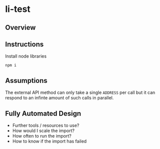 # li-test

Overview
---

Instructions
---
Install node libraries
```
npm i
```

Assumptions
---
The external API method can only take a single `ADDRESS` per call but it can respond to an infinte amount of such calls in parallel.

Fully Automated Design
---

- Further tools / resources to use?
- How would I scale the import?
- How often to run the import?
- How to know if the import has failed